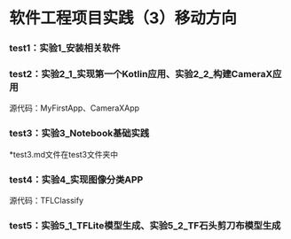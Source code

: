 # 软件工程项目实践（3）移动方向
### test1：实验1_安装相关软件
### test2：实验2_1_实现第一个Kotlin应用、实验2_2_构建CameraX应用
源代码：MyFirstApp、CameraXApp
### test3：实验3_Notebook基础实践
*test3.md文件在test3文件夹中
### test4：实验4_实现图像分类APP
源代码：TFLClassify
### test5：实验5_1_TFLite模型生成、实验5_2_TF石头剪刀布模型生成
